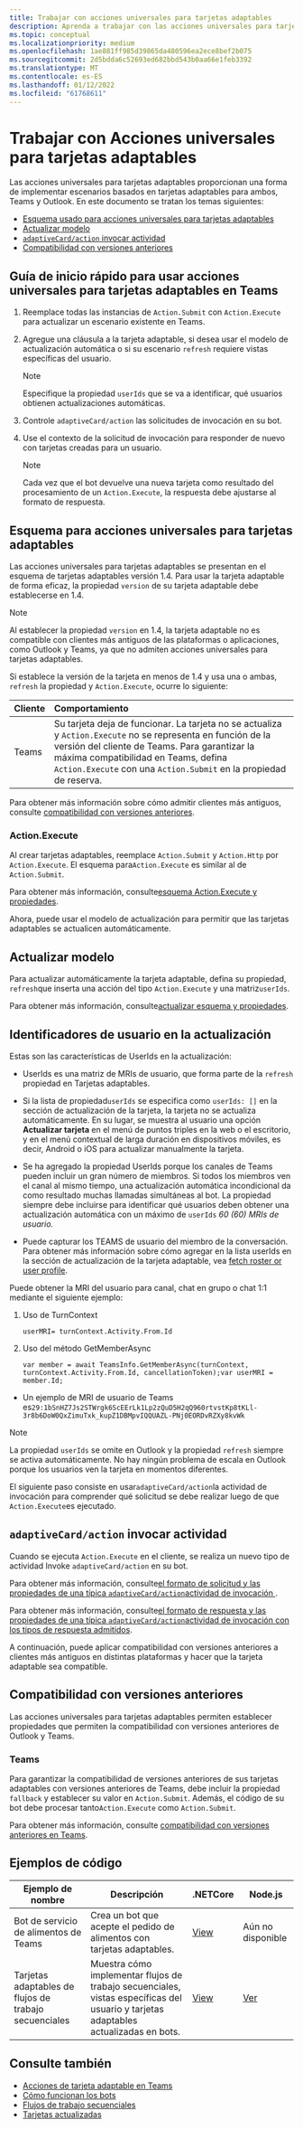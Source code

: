 ```yaml
---
title: Trabajar con acciones universales para tarjetas adaptables
description: Aprenda a trabajar con las acciones universales para tarjetas adaptables, incluido el esquema de UniversalActions para tarjetas adaptables, el modelo Refresh y la compatibilidad con versiones anteriores con ejemplos de código.
ms.topic: conceptual
ms.localizationpriority: medium
ms.openlocfilehash: 1ae881ff985d39865da480596ea2ece8bef2b075
ms.sourcegitcommit: 2d5bdda6c52693ed682bbd543b0aa66e1feb3392
ms.translationtype: MT
ms.contentlocale: es-ES
ms.lasthandoff: 01/12/2022
ms.locfileid: "61768611"
---
```

# <a name="work-with-universal-actions-for-adaptive-cards"></a>Trabajar con Acciones universales para tarjetas adaptables

Las acciones universales para tarjetas adaptables proporcionan una forma de implementar escenarios basados en tarjetas adaptables para ambos, Teams y Outlook. En este documento se tratan los temas siguientes:

* [Esquema usado para acciones universales para tarjetas adaptables](#schema-for-universal-actions-for-adaptive-cards)
* [Actualizar modelo](#refresh-model)
* [`adaptiveCard/action` invocar actividad](#adaptivecardaction-invoke-activity)
* [Compatibilidad con versiones anteriores](#backward-compatibility)

## <a name="quick-start-guide-to-use-universal-actions-for-adaptive-cards-in-teams"></a>Guía de inicio rápido para usar acciones universales para tarjetas adaptables en Teams

1. Reemplace todas las instancias de `Action.Submit` con `Action.Execute` para actualizar un escenario existente en Teams.
2. Agregue una cláusula a la tarjeta adaptable, si desea usar el modelo de actualización automática o si su escenario `refresh` requiere vistas específicas del usuario.

    >[!NOTE]
    > Especifique la propiedad `userIds` que se va a identificar, qué usuarios obtienen actualizaciones automáticas.

3. Controle `adaptiveCard/action` las solicitudes de invocación en su bot.
4. Use el contexto de la solicitud de invocación para responder de nuevo con tarjetas creadas para un usuario.

    > [!NOTE]
    > Cada vez que el bot devuelve una nueva tarjeta como resultado del procesamiento de un `Action.Execute`, la respuesta debe ajustarse al formato de respuesta.

## <a name="schema-for-universal-actions-for-adaptive-cards"></a>Esquema para acciones universales para tarjetas adaptables

Las acciones universales para tarjetas adaptables se presentan en el esquema de tarjetas adaptables versión 1.4. Para usar la tarjeta adaptable de forma eficaz, la propiedad `version` de su tarjeta adaptable debe establecerse en 1.4.

> [!NOTE]
> Al establecer la propiedad `version` en 1.4, la tarjeta adaptable no es compatible con clientes más antiguos de las plataformas o aplicaciones, como Outlook y Teams, ya que no admiten acciones universales para tarjetas adaptables.

Si establece la versión de la tarjeta en menos de 1.4 y usa una o ambas, `refresh` la propiedad y `Action.Execute`, ocurre lo siguiente:

| Cliente | Comportamiento |
| :-- | :-- |
| Teams | Su tarjeta deja de funcionar. La tarjeta no se actualiza y `Action.Execute` no se representa en función de la versión del cliente de Teams. Para garantizar la máxima compatibilidad en Teams, defina `Action.Execute` con una `Action.Submit` en la propiedad de reserva. |

Para obtener más información sobre cómo admitir clientes más antiguos, consulte [compatibilidad con versiones anteriores](#backward-compatibility).

### <a name="actionexecute"></a>Action.Execute

Al crear tarjetas adaptables, reemplace `Action.Submit` y `Action.Http` por `Action.Execute`. El esquema para`Action.Execute` es similar al de `Action.Submit`.

Para obtener más información, consulte[esquema Action.Execute y propiedades](/adaptive-cards/authoring-cards/universal-action-model#actionexecute).

Ahora, puede usar el modelo de actualización para permitir que las tarjetas adaptables se actualicen automáticamente.

## <a name="refresh-model"></a>Actualizar modelo

Para actualizar automáticamente la tarjeta adaptable, defina su propiedad, `refresh`que inserta una acción del tipo `Action.Execute` y una matriz`userIds`.

Para obtener más información, consulte[actualizar esquema y propiedades](/adaptive-cards/authoring-cards/universal-action-model#refresh-mechanism).

## <a name="user-ids-in-refresh"></a>Identificadores de usuario en la actualización

Estas son las características de UserIds en la actualización:

* UserIds es una matriz de MRIs de usuario, que forma parte de la `refresh` propiedad en Tarjetas adaptables.

* Si la lista de propiedad`userIds` se especifica como `userIds: []` en la sección de actualización de la tarjeta, la tarjeta no se actualiza automáticamente. En su lugar, se muestra al usuario una opción **Actualizar tarjeta** en el menú de puntos triples en la web o el escritorio, y en el menú contextual de larga duración en dispositivos móviles, es decir, Android o iOS para actualizar manualmente la tarjeta.

* Se ha agregado la propiedad UserIds porque los canales de Teams pueden incluir un gran número de miembros. Si todos los miembros ven el canal al mismo tiempo, una actualización automática incondicional da como resultado muchas llamadas simultáneas al bot. La propiedad siempre debe incluirse para identificar qué usuarios deben obtener una actualización automática con un máximo de `userIds` *60 (60) MRIs de usuario.*

* Puede capturar los TEAMS de usuario del miembro de la conversación. Para obtener más información sobre cómo agregar en la lista userIds en la sección de actualización de la tarjeta adaptable, vea [fetch roster or user profile](/microsoftteams/platform/bots/how-to/get-teams-context?tabs=dotnet#fetch-the-roster-or-user-profile).

 Puede obtener la MRI del usuario para canal, chat en grupo o chat 1:1 mediante el siguiente ejemplo:

 1. Uso de TurnContext  

     `userMRI= turnContext.Activity.From.Id`

 1. Uso del método GetMemberAsync
  
     `var member = await TeamsInfo.GetMemberAsync(turnContext, turnContext.Activity.From.Id, cancellationToken);var userMRI = member.Id;`

* Un ejemplo de MRI de usuario de Teams es`29:1bSnHZ7Js2STWrgk6ScEErLk1Lp2zQuD5H2qQ960rtvstKp8tKLl-3r8b6DoW0QxZimuTxk_kupZ1DBMpvIQQUAZL-PNj0EORDvRZXy8kvWk`

> [!NOTE]
> La propiedad `userIds` se omite en Outlook y la propiedad `refresh` siempre se activa automáticamente. No hay ningún problema de escala en Outlook porque los usuarios ven la tarjeta en momentos diferentes.

El siguiente paso consiste en usar`adaptiveCard/action`la actividad de invocación para comprender qué solicitud se debe realizar luego de que `Action.Execute`es ejecutado.

## <a name="adaptivecardaction-invoke-activity"></a>`adaptiveCard/action` invocar actividad

Cuando se ejecuta `Action.Execute` en el cliente, se realiza un nuevo tipo de actividad Invoke `adaptiveCard/action` en su bot.

Para obtener más información, consulte[el formato de solicitud y las propiedades de una típica `adaptiveCard/action`actividad de invocación ](/adaptive-cards/authoring-cards/universal-action-model#request-format).

Para obtener más información, consulte[el formato de respuesta y las propiedades de una típica `adaptiveCard/action`actividad de invocación con los tipos de respuesta admitidos](/adaptive-cards/authoring-cards/universal-action-model#response-format).

A continuación, puede aplicar compatibilidad con versiones anteriores a clientes más antiguos en distintas plataformas y hacer que la tarjeta adaptable sea compatible.

## <a name="backward-compatibility"></a>Compatibilidad con versiones anteriores

Las acciones universales para tarjetas adaptables permiten establecer propiedades que permiten la compatibilidad con versiones anteriores de Outlook y Teams.

### <a name="teams"></a>Teams

Para garantizar la compatibilidad de versiones anteriores de sus tarjetas adaptables con versiones anteriores de Teams, debe incluir la propiedad `fallback` y establecer su valor en `Action.Submit`. Además, el código de su bot debe procesar tanto`Action.Execute` como `Action.Submit`.

Para obtener más información, consulte [compatibilidad con versiones anteriores en Teams](/adaptive-cards/authoring-cards/universal-action-model#teams).

## <a name="code-samples"></a>Ejemplos de código

|Ejemplo de nombre | Descripción | .NETCore | Node.js |
|----------------|-----------------|--------------|--------------|
| Bot de servicio de alimentos de Teams | Crea un bot que acepte el pedido de alimentos con tarjetas adaptables. |[View](https://github.com/OfficeDev/Microsoft-Teams-Samples/tree/main/samples/bot-teams-catering/csharp)| Aún no disponible |
| Tarjetas adaptables de flujos de trabajo secuenciales | Muestra cómo implementar flujos de trabajo secuenciales, vistas específicas del usuario y tarjetas adaptables actualizadas en bots. | [View](https://github.com/OfficeDev/Microsoft-Teams-Samples/tree/main/samples/bot-sequential-flow-adaptive-cards/csharp) | [Ver](https://github.com/OfficeDev/Microsoft-Teams-Samples/tree/main/samples/bot-sequential-flow-adaptive-cards/nodejs) |

## <a name="see-also"></a>Consulte también

* [Acciones de tarjeta adaptable en Teams](~/task-modules-and-cards/cards/cards-actions.md#adaptive-cards-actions)
* [Cómo funcionan los bots](/azure/bot-service/bot-builder-basics?view=azure-bot-service-4.0&preserve-view=true)
* [Flujos de trabajo secuenciales](~/task-modules-and-cards/cards/universal-actions-for-adaptive-cards/sequential-workflows.md)
* [Tarjetas actualizadas](~/task-modules-and-cards/cards/universal-actions-for-adaptive-cards/up-to-date-views.md)
